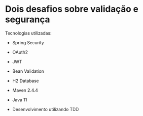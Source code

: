 <h1> Dois desafios sobre validação e segurança </h1>

Tecnologias utilizadas:

* Spring Security

* OAuth2

* JWT

* Bean Validation

* H2 Database

* Maven 2.4.4

* Java 11

* Desenvolvimento utilizando TDD
